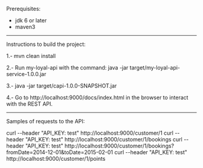 
Prerequisites:

- jdk 6 or later
- maven3

----------

Instructions to build the project:

1.- mvn clean install

2.- Run my-loyal-api with the command:
    <my-loyal-api-folder> java -jar target/my-loyal-api-service-1.0.0.jar

3.- java -jar target/capi-1.0.0-SNAPSHOT.jar

4.- Go to http://localhost:9000/docs/index.html in the browser to interact with the REST API.

----------

Samples of requests to the API:

curl --header "API_KEY: test" http://localhost:9000/customer/1
curl --header "API_KEY: test" http://localhost:9000/customer/1/bookings
curl --header "API_KEY: test" http://localhost:9000/customer/1/bookings?fromDate=2014-12-01&toDate=2015-02-01
curl --header "API_KEY: test" http://localhost:9000/customer/1/points

